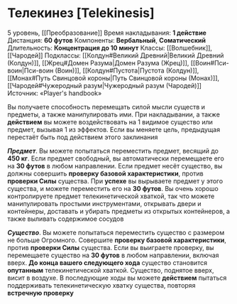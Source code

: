 # Телекинез [Telekinesis]
5 уровень, [[Преобразование]]
Время накладывания: **1 действие**
Дистанция: **60 футов**
Компоненты: **Вербальный**, **Соматический**
Длительность: **Концентрация до 10 минут**
Классы: [[Волшебник]], [[Чародей]]
Подклассы: [[Колдун#Великий Древний|Великий Древний (Колдун)]], [[Жрец#Домен Разума|Домен Разума (Жрец)]], [[Воин#Пси-воин|Пси-воин (Воин)]], [[Колдун#Пустота|Пустота (Колдун)]], [[Монах#Путь Свинцовой короны|Путь Свинцовой короны (Монах)]], [[Чародей#Чужеродный разум|Чужеродный разум (Чародей)]]
Источник: «Player's handbook»

Вы получаете способность перемещать силой мысли существ и предметы, а также манипулировать ими. При накладывании, а также **действием** вы можете воздействовать на 1 видимое существо или предмет, вызывая 1 из эффектов. Если вы меняете цель, предыдущая перестаёт быть под действием этого заклинания

**_Предмет_**. Вы можете попытаться переместить предмет, весящий до **450 кг**. Если предмет свободный, вы автоматически перемещаете его на **30 футов** в любом направлении. Если предмет несёт существо, вы должны совершить **проверку базовой характеристики**, против **проверки Силы** существа. При **успехе** вы вырываете предмет у этого существа, и можете переместить его на **30 футов**. Вы очень хорошо контролируете предмет телекинетической хваткой, так что можете манипулировать простыми инструментами, открывать двери и контейнеры, доставать и убирать предметы из открытых контейнеров, а также выливать содержимое сосудов

**_Существо_**. Вы можете попытаться переместить существо с размером не больше Огромного. Совершите **проверку базовой характеристики**, против **проверки Силы** существа. Если вы выиграете проверку, вы перемещаете существо на **30 футов** в любом направлении, включая вверх. **До конца вашего следующего хода** существо становится **опутанным** телекинетической хваткой. Существо, поднятое вверх, висит в воздухе. В последующие ходы вы можете **действием** пытаться поддерживать телекинетическую хватку существа, повторяя **встречную проверку**